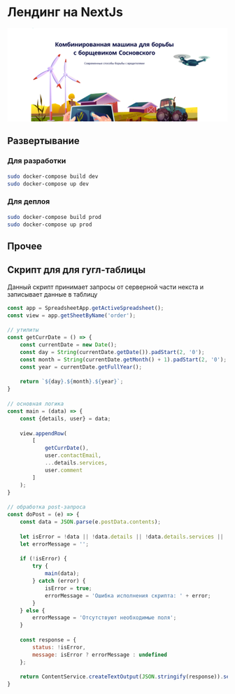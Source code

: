 # Лендинг на NextJs

<img src="./.trash/cover.png">

## Развертывание
### Для разработки
```bash
sudo docker-compose build dev
sudo docker-compose up dev
```

### Для деплоя
```bash
sudo docker-compose build prod
sudo docker-compose up prod
```

## Прочее
## Скрипт для для гугл-таблицы
Данный скрипт принимает запросы от серверной части некста и записывает данные в таблицу
```js
const app = SpreadsheetApp.getActiveSpreadsheet();
const view = app.getSheetByName('order');

// утилиты
const getCurrDate = () => {
    const currentDate = new Date();
    const day = String(currentDate.getDate()).padStart(2, '0');
    const month = String(currentDate.getMonth() + 1).padStart(2, '0');
    const year = currentDate.getFullYear();

    return `${day}.${month}.${year}`;
}

// основная логика
const main = (data) => {
    const {details, user} = data;

    view.appendRow(
        [
            getCurrDate(),
            user.contactEmail,
            ...details.services,
            user.comment
        ]
    );
}

// обработка post-запроса
const doPost = (e) => {
    const data = JSON.parse(e.postData.contents);

    let isError = !data || !data.details || !data.details.services || !data.user || !data.user.comment || !data.user.contactEmail;
    let errorMessage = '';

    if (!isError) {
        try {
            main(data);
        } catch (error) {
            isError = true;
            errorMessage = 'Ошибка исполнения скрипта: ' + error;
        }
    } else {
        errorMessage = 'Отсутствуют необходимые поля';
    }

    const response = {
        status: !isError,
        message: isError ? errorMessage : undefined
    };

    return ContentService.createTextOutput(JSON.stringify(response)).setMimeType(ContentService.MimeType.JSON);
}

```